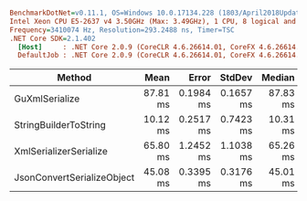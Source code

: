 ``` ini

BenchmarkDotNet=v0.11.1, OS=Windows 10.0.17134.228 (1803/April2018Update/Redstone4)
Intel Xeon CPU E5-2637 v4 3.50GHz (Max: 3.49GHz), 1 CPU, 8 logical and 4 physical cores
Frequency=3410074 Hz, Resolution=293.2488 ns, Timer=TSC
.NET Core SDK=2.1.402
  [Host]     : .NET Core 2.0.9 (CoreCLR 4.6.26614.01, CoreFX 4.6.26614.01), 64bit RyuJIT
  DefaultJob : .NET Core 2.0.9 (CoreCLR 4.6.26614.01, CoreFX 4.6.26614.01), 64bit RyuJIT


```
|                     Method |     Mean |     Error |    StdDev |   Median | Scaled |     Gen 0 |     Gen 1 |    Gen 2 | Allocated |
|--------------------------- |---------:|----------:|----------:|---------:|-------:|----------:|----------:|---------:|----------:|
|             GuXmlSerialize | 87.81 ms | 0.1984 ms | 0.1657 ms | 87.83 ms |   1.00 | 2000.0000 |         - |        - |  23.43 MB |
|      StringBuilderToString | 10.12 ms | 0.2517 ms | 0.7423 ms | 10.31 ms |   0.12 |  187.5000 |  187.5000 | 187.5000 |  10.47 MB |
|     XmlSerializerSerialize | 65.80 ms | 1.2452 ms | 1.1038 ms | 65.26 ms |   0.75 | 2625.0000 | 1250.0000 | 375.0000 |   24.8 MB |
| JsonConvertSerializeObject | 45.08 ms | 0.3395 ms | 0.3176 ms | 45.01 ms |   0.51 |         - |         - |        - |   8.76 MB |
